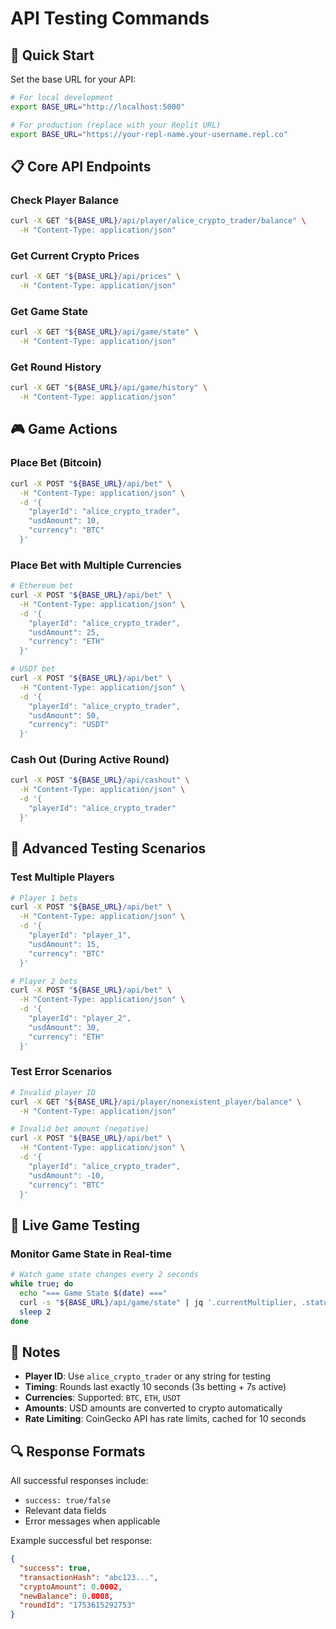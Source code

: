 # API Testing Commands

## 🚀 Quick Start

Set the base URL for your API:
```bash
# For local development
export BASE_URL="http://localhost:5000"

# For production (replace with your Replit URL)
export BASE_URL="https://your-repl-name.your-username.repl.co"
```

## 📋 Core API Endpoints

### Check Player Balance
```bash
curl -X GET "${BASE_URL}/api/player/alice_crypto_trader/balance" \
  -H "Content-Type: application/json"
```

### Get Current Crypto Prices
```bash
curl -X GET "${BASE_URL}/api/prices" \
  -H "Content-Type: application/json"
```

### Get Game State
```bash
curl -X GET "${BASE_URL}/api/game/state" \
  -H "Content-Type: application/json"
```

### Get Round History
```bash
curl -X GET "${BASE_URL}/api/game/history" \
  -H "Content-Type: application/json"
```

## 🎮 Game Actions

### Place Bet (Bitcoin)
```bash
curl -X POST "${BASE_URL}/api/bet" \
  -H "Content-Type: application/json" \
  -d '{
    "playerId": "alice_crypto_trader",
    "usdAmount": 10,
    "currency": "BTC"
  }'
```

### Place Bet with Multiple Currencies
```bash
# Ethereum bet
curl -X POST "${BASE_URL}/api/bet" \
  -H "Content-Type: application/json" \
  -d '{
    "playerId": "alice_crypto_trader",
    "usdAmount": 25,
    "currency": "ETH"
  }'

# USDT bet
curl -X POST "${BASE_URL}/api/bet" \
  -H "Content-Type: application/json" \
  -d '{
    "playerId": "alice_crypto_trader",
    "usdAmount": 50,
    "currency": "USDT"
  }'
```

### Cash Out (During Active Round)
```bash
curl -X POST "${BASE_URL}/api/cashout" \
  -H "Content-Type: application/json" \
  -d '{
    "playerId": "alice_crypto_trader"
  }'
```

## 🧪 Advanced Testing Scenarios

### Test Multiple Players
```bash
# Player 1 bets
curl -X POST "${BASE_URL}/api/bet" \
  -H "Content-Type: application/json" \
  -d '{
    "playerId": "player_1",
    "usdAmount": 15,
    "currency": "BTC"
  }'

# Player 2 bets
curl -X POST "${BASE_URL}/api/bet" \
  -H "Content-Type: application/json" \
  -d '{
    "playerId": "player_2",
    "usdAmount": 30,
    "currency": "ETH"
  }'
```

### Test Error Scenarios
```bash
# Invalid player ID
curl -X GET "${BASE_URL}/api/player/nonexistent_player/balance" \
  -H "Content-Type: application/json"

# Invalid bet amount (negative)
curl -X POST "${BASE_URL}/api/bet" \
  -H "Content-Type: application/json" \
  -d '{
    "playerId": "alice_crypto_trader",
    "usdAmount": -10,
    "currency": "BTC"
  }'
```

## 🔄 Live Game Testing

### Monitor Game State in Real-time
```bash
# Watch game state changes every 2 seconds
while true; do
  echo "=== Game State $(date) ==="
  curl -s "${BASE_URL}/api/game/state" | jq '.currentMultiplier, .status, .timeElapsed'
  sleep 2
done
```

## 📝 Notes

- **Player ID**: Use `alice_crypto_trader` or any string for testing
- **Timing**: Rounds last exactly 10 seconds (3s betting + 7s active)
- **Currencies**: Supported: `BTC`, `ETH`, `USDT`
- **Amounts**: USD amounts are converted to crypto automatically
- **Rate Limiting**: CoinGecko API has rate limits, cached for 10 seconds

## 🔍 Response Formats

All successful responses include:
- `success: true/false`
- Relevant data fields
- Error messages when applicable

Example successful bet response:
```json
{
  "success": true,
  "transactionHash": "abc123...",
  "cryptoAmount": 0.0002,
  "newBalance": 0.0008,
  "roundId": "1753615292753"
}